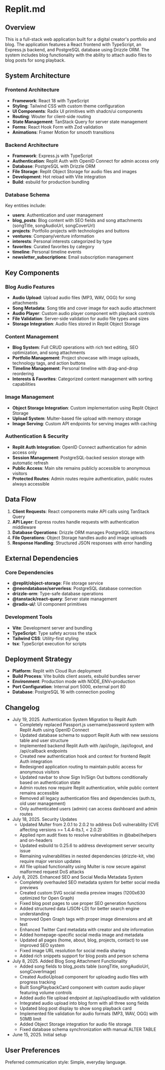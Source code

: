 # Replit.md

## Overview

This is a full-stack web application built for a digital creator's portfolio and blog. The application features a React frontend with TypeScript, an Express.js backend, and PostgreSQL database using Drizzle ORM. The system includes blog functionality with the ability to attach audio files to blog posts for song playback.

## System Architecture

### Frontend Architecture
- **Framework**: React 18 with TypeScript
- **Styling**: Tailwind CSS with custom theme configuration
- **UI Components**: Radix UI primitives with shadcn/ui components
- **Routing**: Wouter for client-side routing
- **State Management**: TanStack Query for server state management
- **Forms**: React Hook Form with Zod validation
- **Animations**: Framer Motion for smooth transitions

### Backend Architecture
- **Framework**: Express.js with TypeScript
- **Authentication**: Replit Auth with OpenID Connect for admin access only
- **Database**: PostgreSQL with Drizzle ORM
- **File Storage**: Replit Object Storage for audio files and images
- **Development**: Hot reload with Vite integration
- **Build**: esbuild for production bundling

### Database Schema
Key entities include:
- **users**: Authentication and user management
- **blog_posts**: Blog content with SEO fields and song attachments (songTitle, songAudioUrl, songCoverUrl)
- **projects**: Portfolio projects with technologies and buttons
- **ventures**: Company/venture information
- **interests**: Personal interests categorized by type
- **favorites**: Curated favorites by category
- **timeline**: Personal timeline events
- **newsletter_subscriptions**: Email subscription management

## Key Components

### Blog Audio Features
- **Audio Upload**: Upload audio files (MP3, WAV, OGG) for song attachments
- **Song Metadata**: Song title and cover image for each audio attachment
- **Audio Player**: Custom audio player component with playback controls
- **File Validation**: Server-side validation for audio file types and sizes
- **Storage Integration**: Audio files stored in Replit Object Storage

### Content Management
- **Blog System**: Full CRUD operations with rich text editing, SEO optimization, and song attachments
- **Portfolio Management**: Project showcase with image uploads, technology tags, and action buttons
- **Timeline Management**: Personal timeline with drag-and-drop reordering
- **Interests & Favorites**: Categorized content management with sorting capabilities

### Image Management
- **Object Storage Integration**: Custom implementation using Replit Object Storage
- **Upload System**: Multer-based file upload with memory storage
- **Image Serving**: Custom API endpoints for serving images with caching

### Authentication & Security
- **Replit Auth Integration**: OpenID Connect authentication for admin access only
- **Session Management**: PostgreSQL-backed session storage with automatic refresh
- **Public Access**: Main site remains publicly accessible to anonymous visitors
- **Protected Routes**: Admin routes require authentication, public routes always accessible

## Data Flow

1. **Client Requests**: React components make API calls using TanStack Query
2. **API Layer**: Express routes handle requests with authentication middleware
3. **Database Operations**: Drizzle ORM manages PostgreSQL interactions
4. **File Operations**: Object Storage handles audio and image uploads
5. **Response Handling**: Structured JSON responses with error handling

## External Dependencies

### Core Dependencies
- **@replit/object-storage**: File storage service
- **@neondatabase/serverless**: PostgreSQL database connection
- **drizzle-orm**: Type-safe database operations
- **@tanstack/react-query**: Server state management
- **@radix-ui/**: UI component primitives

### Development Tools
- **Vite**: Development server and bundling
- **TypeScript**: Type safety across the stack
- **Tailwind CSS**: Utility-first styling
- **tsx**: TypeScript execution for scripts

## Deployment Strategy

- **Platform**: Replit with Cloud Run deployment
- **Build Process**: Vite builds client assets, esbuild bundles server
- **Environment**: Production mode with NODE_ENV=production
- **Port Configuration**: Internal port 5000, external port 80
- **Database**: PostgreSQL 16 with connection pooling

## Changelog

- July 19, 2025. Authentication System Migration to Replit Auth
  - Completely replaced Passport.js username/password system with Replit Auth using OpenID Connect
  - Updated database schema to support Replit Auth with new sessions table and user structure
  - Implemented backend Replit Auth with /api/login, /api/logout, and /api/callback endpoints
  - Created new authentication hook and context for frontend Replit Auth integration
  - Redesigned application routing to maintain public access for anonymous visitors
  - Updated navbar to show Sign In/Sign Out buttons conditionally based on authentication state
  - Admin routes now require Replit authentication, while public content remains accessible
  - Removed all legacy authentication files and dependencies (auth.ts, old user management)
  - Only authenticated users (admin) can access dashboard and admin routes
- July 18, 2025. Security Updates
  - Updated Multer from 2.0.1 to 2.0.2 to address DoS vulnerability (CVE affecting versions >= 1.4.4-lts.1, < 2.0.2)
  - Applied npm audit fixes to resolve vulnerabilities in @babel/helpers and on-headers
  - Updated esbuild to 0.25.6 to address development server security issue
  - Remaining vulnerabilities in nested dependencies (drizzle-kit, vite) require major version updates
  - All file upload functionality using Multer is now secure against malformed request DoS attacks
- July 8, 2025. Enhanced SEO and Social Media Metadata System
  - Completely overhauled SEO metadata system for better social media previews
  - Created custom SVG social media preview images (1200x630 optimized for Open Graph)
  - Fixed blog post pages to use proper SEO generation functions
  - Added structured data (JSON-LD) for better search engine understanding
  - Improved Open Graph tags with proper image dimensions and alt text
  - Enhanced Twitter Card metadata with creator and site information
  - Added homepage-specific social media image and metadata
  - Updated all pages (home, about, blog, projects, contact) to use improved SEO system
  - Fixed image URL resolution for social media sharing
  - Added rich snippets support for blog posts and person schema
- July 8, 2025. Added Blog Song Attachment Functionality
  - Added song fields to blog_posts table (songTitle, songAudioUrl, songCoverImage)
  - Created AudioUpload component for uploading audio files with progress tracking
  - Built SongPlaybackCard component with custom audio player featuring volume controls
  - Added audio file upload endpoint at /api/upload/audio with validation
  - Integrated audio upload into blog form with all three song fields
  - Updated blog post display to show song playback card
  - Implemented file validation for audio formats (MP3, WAV, OGG) with 50MB limit
  - Added Object Storage integration for audio file storage
  - Fixed database schema synchronization with manual ALTER TABLE
- June 15, 2025. Initial setup

## User Preferences

Preferred communication style: Simple, everyday language.